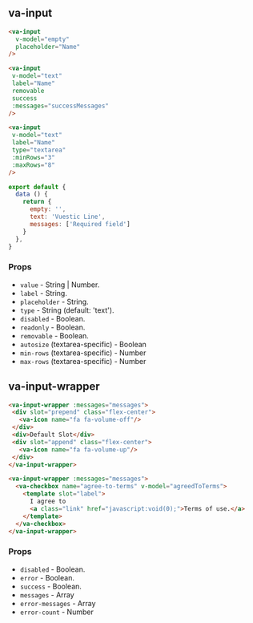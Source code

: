 ## va-input

```html
<va-input
  v-model="empty"
  placeholder="Name"
/>

<va-input
 v-model="text"
 label="Name"
 removable
 success
 :messages="successMessages"
/>

<va-input
 v-model="text"
 label="Name"
 type="textarea"
 :minRows="3"
 :maxRows="8"
/>
```

```javascript
export default {
  data () {
    return {
      empty: '',
      text: 'Vuestic Line',
      messages: ['Required field']
    }
  },
}
```

### Props
* `value` - String | Number.
* `label` - String.
* `placeholder` - String.
* `type` - String (default: 'text').
* `disabled` - Boolean.
* `readonly` - Boolean.
* `removable` - Boolean.
* `autosize` (textarea-specific) - Boolean
* `min-rows` (textarea-specific) - Number
* `max-rows` (textarea-specific) - Number

## va-input-wrapper

```html
<va-input-wrapper :messages="messages">
 <div slot="prepend" class="flex-center">
   <va-icon name="fa fa-volume-off"/>
 </div>
 <div>Default Slot</div>
 <div slot="append" class="flex-center">
   <va-icon name="fa fa-volume-up"/>
 </div>
</va-input-wrapper>

<va-input-wrapper :messages="messages">
  <va-checkbox name="agree-to-terms" v-model="agreedToTerms">
    <template slot="label">
      I agree to
      <a class="link" href="javascript:void(0);">Terms of use.</a>
    </template>
  </va-checkbox>
</va-input-wrapper>
```

### Props
* `disabled` - Boolean.
* `error` - Boolean.
* `success` - Boolean.
* `messages` - Array
* `error-messages` - Array
* `error-count` - Number
 
